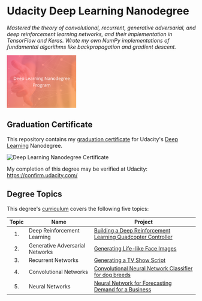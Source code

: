 # Udacity Deep Learning Nanodegree
*Mastered the theory of convolutional, recurrent, generative adversarial, and deep reinforcement learning networks, and their implementation in TensorFlow and Keras. Wrote my own NumPy implementations of fundamental algorithms like backpropagation and gradient descent.*

<img src="https://github.com/jamesdellinger/deep_learning_nanodegree_graduation_certificate/blob/master/dlndlogo.png" height="140">

## Graduation Certificate
This repository contains my [graduation certificate](https://github.com/jamesdellinger/deep_learning_nanodegree_graduation_certificate/blob/master/deep_learning_nanodegree_graduation_certificate_james_dellinger.pdf) for Udacity's [Deep Learning](https://www.udacity.com/course/deep-learning-nanodegree--nd101) Nanodegree.

<img src="https://github.com/jamesdellinger/machine_learning_nanodegree_graduation_certificate/blob/master/deep_learning_nanodegree_graduation_certificate_james_dellinger.png" alt="Deep Learning Nanodegree Certificate" height="400" >

My completion of this degree may be verified at Udacity: https://confirm.udacity.com/

## Degree Topics
This degree's [curriculum](https://github.com/jamesdellinger/deep_learning_nanodegree_graduation_certificate/blob/master/syllabus_udacity_deep_learning_nanodegree.pdf) covers the following five topics:

| Topic | Name | Project |
|:-----:|------|---------|
| 1.    | Deep Reinforcement Learning | [Building a Deep Reinforcement Learning Quadcopter Controller](https://github.com/jamesdellinger/machine_learning_nanodegree_Quadcopter_RL_project) |
| 2.    | Generative Adversarial Networks | [Generating Life-like Face Images](https://github.com/jamesdellinger/deep_learning_nanodegree_face_image_generation_project) |
| 3. | Recurrent Networks | [Generating a TV Show Script](https://github.com/jamesdellinger/deep_learning_nanodegree_tv_script_generation_project) |
| 4. | Convolutional Networks | [Convolutional Neural Network Classifier for dog breeds](https://github.com/jamesdellinger/machine_learning_nanodegree_dog_project) |
| 5. | Neural Networks | [Neural Network for Forecasting Demand for a Business](https://github.com/jamesdellinger/deep_learning_nanodegree_your_first_neural_network_project) |
